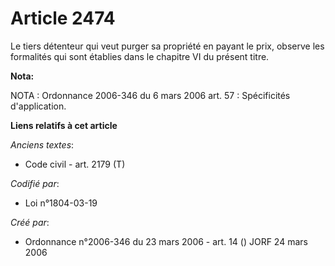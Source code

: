 # Article 2474

Le tiers détenteur qui veut purger sa propriété en payant le prix, observe les formalités qui sont établies dans le chapitre
VI du présent titre.

**Nota:**

NOTA : Ordonnance 2006-346 du 6 mars 2006 art. 57 : Spécificités d'application.

**Liens relatifs à cet article**

_Anciens textes_:

  - Code civil - art. 2179 (T)

_Codifié par_:

  - Loi n°1804-03-19

_Créé par_:

  - Ordonnance n°2006-346 du 23 mars 2006 - art. 14 () JORF 24 mars 2006
